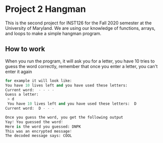 # Project 2 Hangman 

This is the second project for INST126 for the Fall 2020 semester at the University of Maryland.
We are using our knowledge of functions, arrays, and loops to make a simple hangman program.

## How to work 

When you run the program, it will ask you for a letter, you have 10 tries to guess the word correctly, 
remember that once you enter a letter, you can't enter it again 


```python 
for example it will look like: 
You have 10 lives left and you have used these letters: 
Current word:  - - - -
Guess a letter:
 > d 
 You have 10 lives left and you have used these letters:  D
Current word:  D - - -

Once you guess the word, you get the following output
Yay! You guessed the word!
Here is the word you guessed: DNPK
This was an encrypted message!
The decoded message says: COOL
 ```
